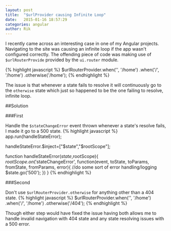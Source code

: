 ```yaml
---
layout: post
title:  "$urlProvider causing Infinite Loop"
date:   2015-01-16 18:57:29
categories: angular
author: Rik
---
```

I recently came across an interesting case in one of my Angular projects. Navigating to the site was causing an infinite loop if the app wasn't configured correctly. The offending piece of code was making use of ``$urlRouterProvide`` provided by the ``ui.router`` module.

{% highlight javascript %}
$urlRouterProvider.when('', '/home')
  .when('/', '/home')
  .otherwise('/home');
{% endhighlight %}

The issue is that whenever a state fails to resolve it will continuously go to the ``otherwise``  state which just so happened to be the one failing to resolve, infinite loop.

##Solution

###First

Handle the ``$stateChangeError`` event thrown whenever a state's resolve fails, I made it go to a 500 state.
{% highlight javascript %}
app.run(handleStateError);

handleStateError.$inject=["$state","$rootScope"];

function handleStateError($state,$rootScope){
  $rootScope.on('$stateChangeError',
    function(event, toState, toParams, fromState, fromParams, error){
      //do some sort of error handling/logging
      $state.go('500');
  })
}
{% endhighlight %}

###Second

Don't use ``$urlRouterProvider.otherwise`` for anything other than a 404 state.
{% highlight javascript %}
$urlRouterProvider.when('', '/home')
  .when('/', '/home')
  .otherwise('/404');
{% endhighlight %}

Though either step would have fixed the issue having both allows me to handle invalid navigation with 404 state and any state resolving issues with a 500 error.
